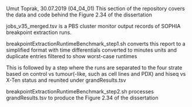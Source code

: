Umut Toprak, 30.07.2019
(04_04_01)
This section of the repository covers the data and code behind the Figure 2.34 of the dissertation

jobs_v35_merged.tsv is a PBS cluster monitor output records of SOPHIA breakpoint extraction runs.

breakpointExtractionRuntimeBenchmark_step1.sh converts this report to a simplified format
 with time differentials converted to minutes units and duplicate entries filtered to show worst-case runtimes
 
This is followed by a step where the runs are separated to the four strate 
 based on control vs tumour(-like, such as cell lines and PDX) and hiseq vs X-Ten status and reunited under grandResults.tsv
 
breakpointExtractionRuntimeBenchmark_step2.sh  processes grandResults.tsv to produce the Figure 2.34 of the dissertation
